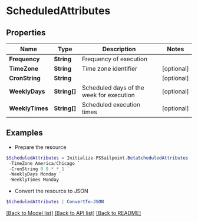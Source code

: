 # ScheduledAttributes
## Properties

Name | Type | Description | Notes
------------ | ------------- | ------------- | -------------
**Frequency** | **String** | Frequency of execution | 
**TimeZone** | **String** | Time zone identifier | [optional] 
**CronString** | **String** |  | [optional] 
**WeeklyDays** | **String[]** | Scheduled days of the week for execution | [optional] 
**WeeklyTimes** | **String[]** | Scheduled execution times | [optional] 

## Examples

- Prepare the resource
```powershell
$ScheduledAttributes = Initialize-PSSailpoint.BetaScheduledAttributes  -Frequency null `
 -TimeZone America/Chicago `
 -CronString 0 9 * * 1 `
 -WeeklyDays Monday `
 -WeeklyTimes Monday
```

- Convert the resource to JSON
```powershell
$ScheduledAttributes | ConvertTo-JSON
```

[[Back to Model list]](../README.md#documentation-for-models) [[Back to API list]](../README.md#documentation-for-api-endpoints) [[Back to README]](../README.md)

